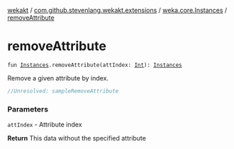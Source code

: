 [wekakt](../../index.md) / [com.github.stevenlang.wekakt.extensions](../index.md) / [weka.core.Instances](index.md) / [removeAttribute](./remove-attribute.md)

# removeAttribute

`fun `[`Instances`](http://weka.sourceforge.net/doc.stable/weka/core/Instances.html)`.removeAttribute(attIndex: `[`Int`](https://kotlinlang.org/api/latest/jvm/stdlib/kotlin/-int/index.html)`): `[`Instances`](http://weka.sourceforge.net/doc.stable/weka/core/Instances.html)

Remove a given attribute by index.

``` kotlin
//Unresolved: sampleRemoveAttribute
```

### Parameters

`attIndex` - Attribute index

**Return**
This data without the specified attribute


